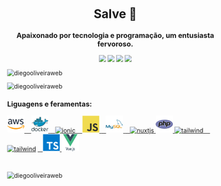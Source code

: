 <h1 align="center">Salve 👋</h1>
<h3 align="center">Apaixonado por tecnologia e programação, um entusiasta fervoroso.</h3>
<div align="center"> 
   <a href="https://www.instagram.com/diegooliveira2504" target="_blank"><img src="https://img.shields.io/badge/-Instagram-%23E4405F?style=for-the-badge&logo=instagram&logoColor=white" target="_blank"></a>
   <a href="https://www.linkedin.com/in/diego-oliveira-b9a755209/" target="_blank"><img src="https://img.shields.io/badge/-LinkedIn-%230077B5?style=for-the-badge&logo=linkedin&logoColor=white" target="_blank"></a> 
   <a href = "mailto:diego9123msi@gmail.com"><img src="https://img.shields.io/badge/-Gmail-%23333?style=for-the-badge&logo=gmail&logoColor=white" target="_blank"></a>
   <a href="https://wa.me/5573998153668?text=Olá" target="_blank"><img src="https://img.shields.io/badge/-whatsapp-Q69?style=for-the-badge&logo=whatsapp&logoColor=white" target="_blank"></a> 

</div>
<p align="left"> <img src="https://komarev.com/ghpvc/?username=diegooliveiraweb&label=Profile%20views&color=0e75b6&style=flat" alt="diegooliveiraweb" /> </p>
<p align="left"> <img src="https://github-profile-trophy.vercel.app/?username=diegooliveiraweb&theme=onedark" alt="diegooliveiraweb" /></p>

<h3 align="left">Liguagens e feramentas:</h3>
<div>
    <p align="left"> <a href="https://aws.amazon.com" target="_blank" rel="noreferrer" style="color: none !important"> 
    <img src="https://raw.githubusercontent.com/devicons/devicon/master/icons/amazonwebservices/amazonwebservices-original-wordmark.svg" alt="aws" width="40" height="40"/> </a> <a href="https://www.docker.com/" target="_blank" rel="noreferrer" style="color: none !important"> &nbsp;&nbsp;&nbsp;<img src="https://raw.githubusercontent.com/devicons/devicon/master/icons/docker/docker-original-wordmark.svg" alt="docker" width="40" height="40"/> </a> <a href="https://ionicframework.com" target="_blank" rel="noreferrer" style="color: none !important"> &nbsp;&nbsp;&nbsp;<img src="https://upload.wikimedia.org/wikipedia/commons/d/d1/Ionic_Logo.svg" alt="ionic" width="40" height="40"/> </a> <a href="https://developer.mozilla.org/en-US/docs/Web/JavaScript" target="_blank" rel="noreferrer" style="color: none !important"> &nbsp;&nbsp;&nbsp;<img src="https://raw.githubusercontent.com/devicons/devicon/master/icons/javascript/javascript-original.svg" alt="javascript" width="40" height="40"/> </a> <a href="https://www.mysql.com/" target="_blank" rel="noreferrer" style="color: none !important"> &nbsp;&nbsp;&nbsp;<img src="https://raw.githubusercontent.com/devicons/devicon/master/icons/mysql/mysql-original-wordmark.svg" alt="mysql" width="40" height="40"/> </a> <a href="https://nuxt.com/" target="_blank" rel="noreferrer" style="color: none !important"> &nbsp;&nbsp;&nbsp;<img src="https://www.vectorlogo.zone/logos/nuxtjs/nuxtjs-icon.svg" alt="nuxtjs" width="40" height="40"/> </a> <a href="https://www.php.net" target="_blank" rel="noreferrer" style="color: none !important"> <img src="https://raw.githubusercontent.com/devicons/devicon/master/icons/php/php-original.svg" alt="php" width="40" height="40"/> </a> <a href="https://laravel.com/" target="_blank" rel="noreferrer" style="color: none !important"><img src="https://www.vectorlogo.zone/logos/laravel/laravel-icon.svg" alt="tailwind" width="40" height="40"/></a><a href="https://tailwindcss.com/" target="_blank" rel="noreferrer" style="color: none !important"> &nbsp;&nbsp;&nbsp;<img src="https://www.vectorlogo.zone/logos/tailwindcss/tailwindcss-icon.svg" alt="tailwind" width="40" height="40"/></a> <a href="https://www.typescriptlang.org/" target="_blank" rel="noreferrer" style="color: none !important"> &nbsp;&nbsp;&nbsp;<img src="https://raw.githubusercontent.com/devicons/devicon/master/icons/typescript/typescript-original.svg" alt="typescript" width="40" height="40"/> </a> <a href="https://vuejs.org/" target="_blank" rel="noreferrer" style="color: none !important"> <img src="https://raw.githubusercontent.com/devicons/devicon/master/icons/vuejs/vuejs-original-wordmark.svg" alt="vuejs" width="40" height="40"/> </a> </p>
</div>
<br>
<div>
    <p><img align="left" src="https://github-readme-stats.vercel.app/api/top-langs?username=diegooliveiraweb&show_icons=true&locale=en&layout=compact" alt="diegooliveiraweb" /></p>
</div>


